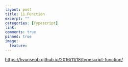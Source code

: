 ```yaml
---
layout: post
title: 11.Function
excerpt: ""
categories: [Typescript]
link:
comments: true
pinned: true
image:
  feature: 
---
```


<https://hyunseob.github.io/2016/11/18/typescript-function/>

